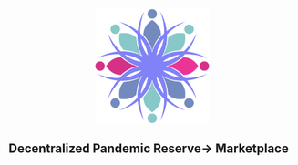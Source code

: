 
<p align='center'>
  <img src="./img/icon_sq.png" width=200/>
</p>

## Decentralized Pandemic Reserve-> Marketplace